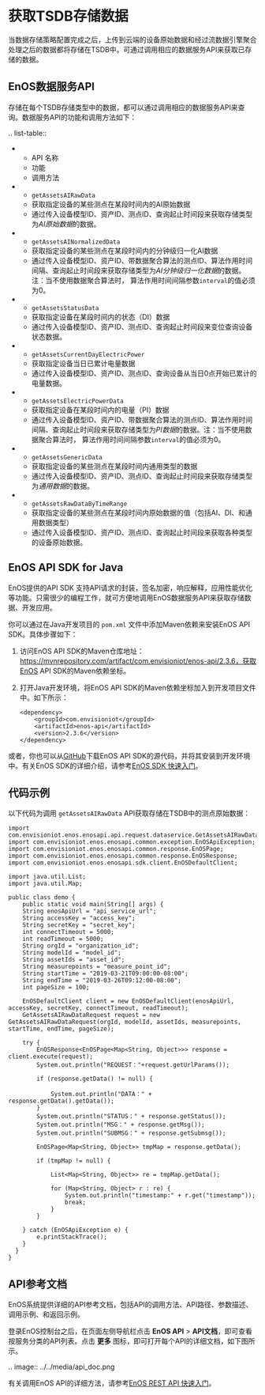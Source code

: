 # 获取TSDB存储数据

当数据存储策略配置完成之后，上传到云端的设备原始数据和经过流数据引擎聚合处理之后的数据都将存储在TSDB中。可通过调用相应的数据服务API来获取已存储的数据。

## EnOS数据服务API

存储在每个TSDB存储类型中的数据，都可以通过调用相应的数据服务API来查询。数据服务API的功能和调用方法如下：

.. list-table::

   * - API 名称
     - 功能
     - 调用方法
   * - ``getAssetsAIRawData``
     - 获取指定设备的某些测点在某段时间内的AI原始数据
     - 通过传入设备模型ID、资产ID、测点ID、查询起止时间段来获取存储类型为*AI原始数据*的数据。
   * - ``getAssetsAINormalizedData``
     - 获取指定设备的某些测点在某段时间内的分钟级归一化AI数据
     - 通过传入设备模型ID、资产ID、带数据聚合算法的测点ID、算法作用时间间隔、查询起止时间段来获取存储类型为*AI分钟级归一化数据*的数据。注：当不使用数据聚合算法时， 算法作用时间间隔参数`interval`的值必须为0。
   * - ``getAssetsStatusData``
     - 获取指定设备在某段时间内的状态（DI）数据
     - 通过传入设备模型ID、资产ID、测点ID、查询起止时间段来变位查询设备状态数据。
   * - ``getAssetsCurrentDayElectricPower``
     - 获取指定设备当日已累计电量数据
     - 通过传入设备模型ID、资产ID、测点ID、查询设备从当日0点开始已累计的电量数据。
   * - ``getAssetsElectricPowerData``
     - 获取指定设备在某段时间内的电量（PI）数据
     - 通过传入设备模型ID、资产ID、带数据聚合算法的测点ID、算法作用时间间隔、查询起止时间段来获取存储类型为*PI数据*的数据。注：当不使用数据聚合算法时， 算法作用时间间隔参数``interval``的值必须为0。
   * - ``getAssetsGenericData``
     - 获取指定设备的某些测点在某段时间内通用类型的数据
     - 通过传入设备模型ID、资产ID、测点ID、查询起止时间段来获取存储类型为*通用数据*的数据。
   * - ``getAssetsRawDataByTimeRange``
     - 获取指定设备的某些测点在某段时间内原始数据的值（包括AI、DI、和通用数据类型）
     - 通过传入设备模型ID、资产ID、测点ID、查询起止时间段来获取各种类型的设备原始数据。


## EnOS API SDK for Java

EnOS提供的API SDK 支持API请求的封装，签名加密，响应解释，应用性能优化等功能。只需很少的编程工作，就可方便地调用EnOS数据服务API来获取存储数据、开发应用。

你可以通过在Java开发项目的 `pom.xml` 文件中添加Maven依赖来安装EnOS API SDK。具体步骤如下：

1. 访问EnOS API SDK的Maven仓库地址：https://mvnrepository.com/artifact/com.envisioniot/enos-api/2.3.6，获取EnOS API SDK的Maven依赖坐标。

2. 打开Java开发环境，将EnOS API SDK的Maven依赖坐标加入到开发项目文件中。如下所示：

   ```
   <dependency>
       <groupId>com.envisioniot</groupId>
       <artifactId>enos-api</artifactId>
       <version>2.3.6</version>
   </dependency>
   ```

或者，你也可以从[GitHub](https://github.com/EnvisionIot/enos-api-sdk-java)下载EnOS API SDK的源代码，并将其安装到开发环境中。有关EnOS SDK的详细介绍，请参考[EnOS SDK 快速入门](/docs/app-development/zh_CN/2.0.9/gettingstarted_sdk.html)。

## 代码示例

以下代码为调用 `getAssetsAIRawData` API获取存储在TSDB中的测点原始数据：

```
import com.envisioniot.enos.enosapi.api.request.dataservice.GetAssetsAIRawDataRequest;
import com.envisioniot.enos.enosapi.common.exception.EnOSApiException;
import com.envisioniot.enos.enosapi.common.response.EnOSPage;
import com.envisioniot.enos.enosapi.common.response.EnOSResponse;
import com.envisioniot.enos.enosapi.sdk.client.EnOSDefaultClient;

import java.util.List;
import java.util.Map;

public class demo {
    public static void main(String[] args) {
    String enosApiUrl = "api_service_url";
    String accessKey = "access_key";
    String secretKey = "secret_key";
    int connectTimeout = 5000;
    int readTimeout = 5000;
    String orgId = "organization_id";
    String modelId = "model_id";
    String assetIds = "asset_id";
    String measurepoints = "measure_point_id";
    String startTime = "2019-03-21T09:00:00-08:00";
    String endTime = "2019-03-26T09:12:00-08:00";
    int pageSize = 100;

    EnOSDefaultClient client = new EnOSDefaultClient(enosApiUrl, accessKey, secretKey, connectTimeout, readTimeout);
    GetAssetsAIRawDataRequest request = new GetAssetsAIRawDataRequest(orgId, modelId, assetIds, measurepoints, startTime, endTime, pageSize);

    try {
        EnOSResponse<EnOSPage<Map<String, Object>>> response = client.execute(request);
        System.out.println("REQUEST："+request.getUrlParams());

        if (response.getData() != null) {

            System.out.println("DATA：" + response.getData().getData());
        }
        System.out.println("STATUS：" + response.getStatus());
        System.out.println("MSG：" + response.getMsg());
        System.out.println("SUBMSG：" + response.getSubmsg());

        EnOSPage<Map<String, Object>> tmpMap = response.getData();

        if (tmpMap != null) {

            List<Map<String, Object>> re = tmpMap.getData();

            for (Map<String, Object> r : re) {
                System.out.println("timestamp:" + r.get("timestamp"));
                break;
            }
        }

    } catch (EnOSApiException e) {
        e.printStackTrace();
    }
  }
}
```

## API参考文档

EnOS系统提供详细的API参考文档，包括API的调用方法、API路径、参数描述、调用示例、和返回示例。

登录EnOS控制台之后，在页面左侧导航栏点击 **EnOS API** > **API文档**，即可查看按服务分类的API列表。点击 **更多** 图标，即可打开每个API的详细文档，如下图所示。

.. image:: ../../media/api_doc.png

有关调用EnOS API的详细方法，请参考[EnOS REST API 快速入门](/docs/app-development/zh_CN/2.0.9/gettingstarted_api.html)。

<!--end-->
